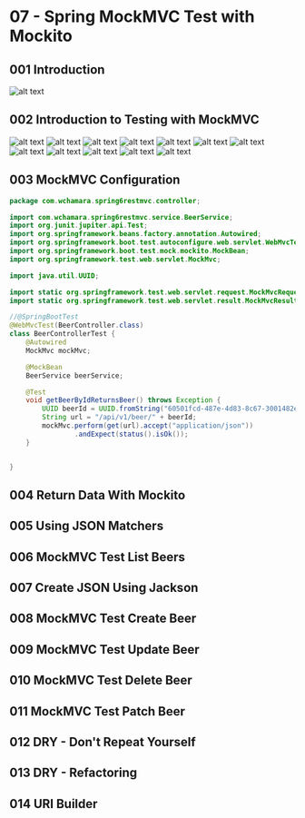 # 07 - Spring MockMVC Test with Mockito

## 001 Introduction
![alt text](image.png)
## 002 Introduction to Testing with MockMVC
![alt text](image-3.png)
![alt text](image-4.png)
![alt text](image-5.png)
![alt text](image-6.png)
![alt text](image-7.png)
![alt text](image-8.png)
![alt text](image-9.png)
![alt text](image-10.png)
![alt text](image-11.png)
![alt text](image-12.png)
![alt text](image-13.png)
![alt text](image-14.png)
## 003 MockMVC Configuration
```java
package com.wchamara.spring6restmvc.controller;

import com.wchamara.spring6restmvc.service.BeerService;
import org.junit.jupiter.api.Test;
import org.springframework.beans.factory.annotation.Autowired;
import org.springframework.boot.test.autoconfigure.web.servlet.WebMvcTest;
import org.springframework.boot.test.mock.mockito.MockBean;
import org.springframework.test.web.servlet.MockMvc;

import java.util.UUID;

import static org.springframework.test.web.servlet.request.MockMvcRequestBuilders.get;
import static org.springframework.test.web.servlet.result.MockMvcResultMatchers.status;

//@SpringBootTest
@WebMvcTest(BeerController.class)
class BeerControllerTest {
    @Autowired
    MockMvc mockMvc;

    @MockBean
    BeerService beerService;

    @Test
    void getBeerByIdReturnsBeer() throws Exception {
        UUID beerId = UUID.fromString("60501fcd-487e-4d83-8c67-3001482e35a2");
        String url = "/api/v1/beer/" + beerId;
        mockMvc.perform(get(url).accept("application/json"))
                .andExpect(status().isOk());
    }


}
```
## 004 Return Data With Mockito
## 005 Using JSON Matchers
## 006 MockMVC Test List Beers
## 007 Create JSON Using Jackson
## 008 MockMVC Test Create Beer
## 009 MockMVC Test Update Beer
## 010 MockMVC Test Delete Beer
## 011 MockMVC Test Patch Beer
## 012 DRY - Don't Repeat Yourself
## 013 DRY - Refactoring
## 014 URI Builder